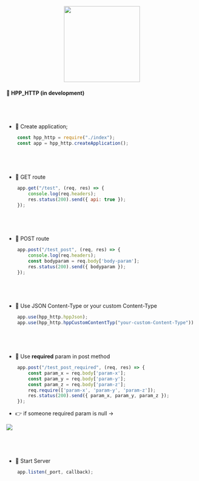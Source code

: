 
<p style="text-align:center" >
<img src="https://miro.medium.com/max/4000/0*9MuDUrkFfwXvA8J5.png" width="200rem">
</p>

#### 🥤 HPP_HTTP (in development)

## <br>

- 🧶 Create application;
```js
    const hpp_http = require("./index");
    const app = hpp_http.createApplication();
```

## <br>

- 🧶 GET route
```js
    app.get("/test", (req, res) => {
        console.log(req.headers);
        res.status(200).send({ api: true });
    });
```

## <br>

- 🧶 POST route
```js
    app.post("/test_post", (req, res) => {
        console.log(req.headers);
        const bodyparam = req.body['body-param'];
        res.status(200).send({ bodyparam });
    });
```

## <br>

- 🧶 Use JSON Content-Type or your custom Content-Type
```js
    app.use(hpp_http.hppJson);
    app.use(hpp_http.hppCustomContentTyp("your-custom-Content-Type"))
```
## <br>

- 🧶 Use <strong>required</strong> param in post method

```js
    app.post("/test_post_required", (req, res) => {
        const param_x = req.body['param-x'];
        const param_y = req.body['param-y'];
        const param_z = req.body['param-z'];
        req.require(['param-x', 'param-y', 'param-z']);
        res.status(200).send({ param_x, param_y, param_z });
    });
```

- 👉 if someone required param is null ->
<img src="https://i.imgur.com/OJfdnxy.png" >

## <br>

- 🧶 Start Server
```js
    app.listen(_port, callback);
```

